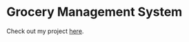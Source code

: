 # Grocery Management System



Check out my project [here](https://grocery-management-system-two.vercel.app).

